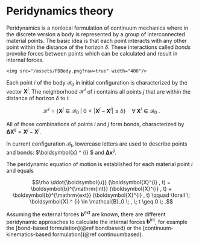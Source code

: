 # Peridynamics theory

Peridynamics is a nonlocal formulation of continuum mechanics where in the discrete version a body is represented by a group of interconnected material points.
The basic idea is that each point interacts with any other point within the distance of the horizon $\delta$. 
These interactions called *bonds* provoke forces between points which can be calculated and result in internal forces.

```@raw html
<img src="/assets/PDBody.png?raw=true" width="400"/>
```

Each point $i$ of the body $\mathcal{B}_0$ in initial configuration is characterized by the vector $\boldsymbol{X}^{i}$. The neighborhood $\mathcal{H}^i$ of $i$ contains all points $j$ that are within the distance of horizon $\delta$ to $i$:

```math
    \mathcal{H}^i = \{ \boldsymbol{X}^j \in \mathcal{B}_0 \; | \; 0 < \left| \boldsymbol{X}^j - \boldsymbol{X}^i \right| \leq \delta \} \quad \forall \; \boldsymbol{X}^i \in \mathcal{B}_0 \; .
```

All of those combinations of points $i$ and $j$ form bonds, characterized by 
$\boldsymbol{\Delta X}^{ij}= \boldsymbol{X}^j - \boldsymbol{X}^i$.

In current configuration $\mathcal{B}_t$, lowercase letters are used to describe points and bonds: $\boldsymbol{x} ^ {i} $ and $\boldsymbol{\Delta x}^{ij}$.

The peridynamic equation of motion is established for each material point $i$ and equals
```math
\rho \ddot{\boldsymbol{u}} (\boldsymbol{X}^{i} , t) = \boldsymbol{b}^{\mathrm{int}} (\boldsymbol{X}^{i} , t) + \boldsymbol{b}^{\mathrm{ext}} (\boldsymbol{X}^{i} , t) 
    \qquad \forall \; \boldsymbol{X} ^ {i} \in \mathcal{B}_0 \; , \; t \geq 0 \; .
```

Assuming the external forces $\boldsymbol{b}^{\mathrm{ext}}$ are known, there are different peridynamic approaches to calculate the internal forces $\boldsymbol{b}^{\mathrm{int}}$, for example the [bond-based formulation](@ref bondbased) or the [continuum-kinematics-based formulation](@ref continuumbased).